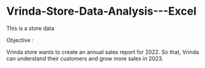 # Vrinda-Store-Data-Analysis---Excel
This is a store data

Objective :

Vrinda store wants to create an annual sales report for 2022. So that, Vrinda can understand their customers and grow more sales in 2023.


